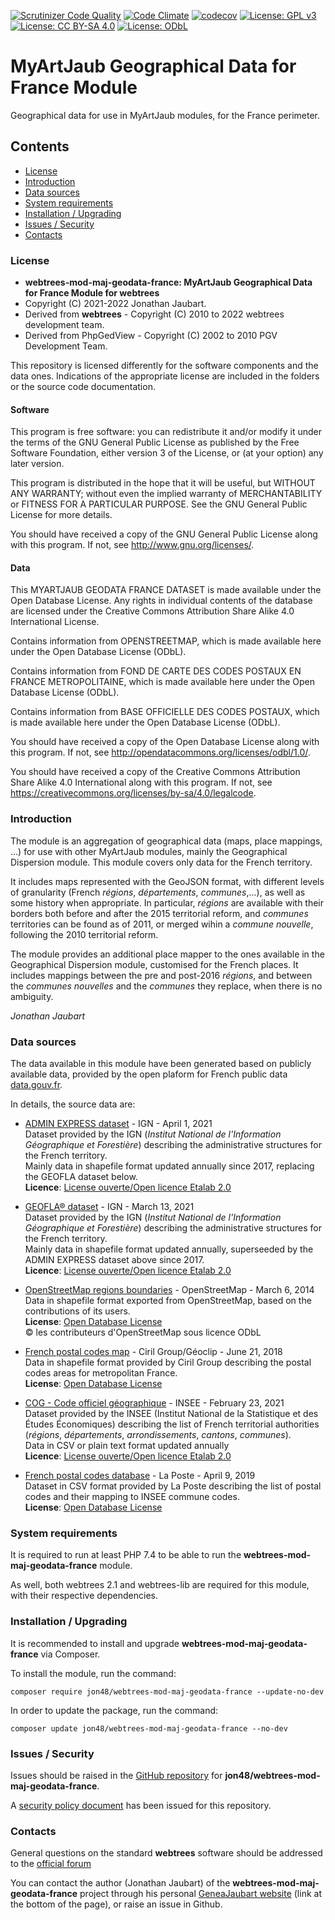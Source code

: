 [![Scrutinizer Code Quality](https://scrutinizer-ci.com/g/jon48/webtrees-mod-maj-geodata-france/badges/quality-score.png?b=main)](https://scrutinizer-ci.com/g/jon48/webtrees-mod-maj-geodata-france/?branch=main)
[![Code Climate](https://codeclimate.com/github/jon48/webtrees-mod-maj-geodata-france/badges/gpa.svg)](https://codeclimate.com/github/jon48/webtrees-mod-maj-geodata-france)
[![codecov](https://codecov.io/gh/jon48/webtrees-mod-maj-geodata-france/branch/main/graph/badge.svg?token=B65SXNYIWI)](https://codecov.io/gh/jon48/webtrees-mod-maj-geodata-france)
[![License: GPL v3](https://img.shields.io/badge/License-GPL%20v3-blue.svg)](http://www.gnu.org/licenses/gpl-3.0)
[![License: CC BY-SA 4.0](https://img.shields.io/badge/License-CC%20BY--SA%204.0-lightgrey.svg)](http://creativecommons.org/licenses/by-sa/4.0/)
[![License: ODbL](https://img.shields.io/badge/License-ODbL-brightgreen.svg)](https://opendatacommons.org/licenses/odbl/)

# MyArtJaub Geographical Data for France Module
Geographical data for use in MyArtJaub modules, for the France perimeter.

## Contents

* [License](#license)
* [Introduction](#introduction)
* [Data sources](#data-sources)
* [System requirements](#system-requirements)
* [Installation / Upgrading](#installation--upgrading)
* [Issues / Security](#issues--security)
* [Contacts](#contacts)

### License

* **webtrees-mod-maj-geodata-france: MyArtJaub Geographical Data for France Module for webtrees**
* Copyright (C) 2021-2022 Jonathan Jaubart.
* Derived from **webtrees** - Copyright (C) 2010 to 2022  webtrees development team.
* Derived from PhpGedView - Copyright (C) 2002 to 2010  PGV Development Team.

This repository is licensed differently for the software components and the data ones. Indications of the appropriate 
license are included in the folders or the source code documentation.

#### Software

This program is free software: you can redistribute it and/or modify
it under the terms of the GNU General Public License as published by
the Free Software Foundation, either version 3 of the License, or
(at your option) any later version.

This program is distributed in the hope that it will be useful,
but WITHOUT ANY WARRANTY; without even the implied warranty of
MERCHANTABILITY or FITNESS FOR A PARTICULAR PURPOSE. See the
GNU General Public License for more details.

You should have received a copy of the GNU General Public License
along with this program. If not, see <http://www.gnu.org/licenses/>.

#### Data

This MYARTJAUB GEODATA FRANCE DATASET is made available under the Open Database License.
Any rights in individual contents of the database are licensed under the Creative Commons Attribution Share Alike 4.0
International License.

Contains information from OPENSTREETMAP, which is made available here under the Open Database License (ODbL).

Contains information from FOND DE CARTE DES CODES POSTAUX EN FRANCE METROPOLITAINE, which is made available here
under the Open Database License (ODbL). 

Contains information from BASE OFFICIELLE DES CODES POSTAUX, which is made available here
under the Open Database License (ODbL). 

You should have received a copy of the Open Database License
along with this program. If not, see <http://opendatacommons.org/licenses/odbl/1.0/>.

You should have received a copy of the Creative Commons Attribution Share Alike 4.0
International along with this program. If not, see <https://creativecommons.org/licenses/by-sa/4.0/legalcode>.

### Introduction

The module is an aggregation of geographical data (maps, place mappings, ...) for use with other MyArtJaub modules,
mainly the Geographical Dispersion module. This module covers only data for the French territory.

It includes maps represented with the GeoJSON format, with different levels of granularity (French *régions*,
*départements*, *communes*,...), as well as some history when appropriate.
In particular, *régions* are available with their borders both before and after the 2015 territorial reform, and
*communes* territories can be found as of 2011, or merged wihin a *commune nouvelle*, following the 2010 territorial
reform.

The module provides an additional place mapper to the ones available in the Geographical Dispersion module,
customised for the French places. It includes mappings between the pre and post-2016 *régions*, and between the 
*communes nouvelles* and the *communes* they replace, when there is no ambiguity.

*Jonathan Jaubart*

### Data sources

The data available in this module have been generated based on publicly available data, provided by the open plaform
for French public data [data.gouv.fr](https://www.data.gouv.fr/).

In details, the source data are:

- [ADMIN EXPRESS dataset](https://www.data.gouv.fr/en/datasets/admin-express/) - IGN - April 1, 2021  
Dataset provided by the IGN (*Institut National de l'Information Géographique et Forestière*) describing the
administrative structures for the French territory.  
Mainly data in shapefile format updated annually since 2017, replacing the GEOFLA dataset below.  
**Licence**: [License ouverte/Open licence Etalab 2.0](https://www.etalab.gouv.fr/licence-ouverte-open-licence)


- [GEOFLA® dataset](https://geoservices.ign.fr/documentation/diffusion/telechargement-donnees-libres.html#geofla) - IGN - March 13, 2021  
Dataset provided by the IGN (*Institut National de l'Information Géographique et Forestière*) describing the
administrative structures for the French territory.  
Mainly data in shapefile format updated annually, superseeded by the ADMIN EXPRESS dataset above since 2017.  
**Licence**: [License ouverte/Open licence Etalab 2.0](https://www.etalab.gouv.fr/licence-ouverte-open-licence)


- [OpenStreetMap regions boundaries](https://www.data.gouv.fr/en/datasets/contours-des-regions-francaises-sur-openstreetmap/) - OpenStreetMap - March 6, 2014  
Data in shapefile format exported  from OpenStreetMap, based on the contributions of its users.  
**License**: [Open Database License](http://opendatacommons.org/licenses/odbl/1.0/)  
© les contributeurs d'OpenStreetMap sous licence ODbL


- [French postal codes map](https://www.data.gouv.fr/fr/datasets/fond-de-carte-des-codes-postaux/) - Ciril Group/Géoclip - June 21, 2018  
Data in shapefile format provided by Ciril Group describing the postal codes areas for metropolitan France.  
**License**: [Open Database License](http://opendatacommons.org/licenses/odbl/1.0/)  


- [COG - Code officiel géographique](https://www.insee.fr/fr/information/2560452) - INSEE - February 23, 2021  
Dataset provided by the INSEE (Institut National de la Statistique et des Études Économiques) describing the list of 
French territorial authorities (*régions*, *départements*, *arrondissements*, *cantons*, *communes*).  
Data in CSV or plain text format updated annually  
**Licence**: [License ouverte/Open licence Etalab 2.0](https://www.etalab.gouv.fr/licence-ouverte-open-licence)


- [French postal codes database](https://www.data.gouv.fr/en/datasets/base-officielle-des-codes-postaux/) - La Poste - April 9, 2019  
Dataset in CSV format provided by La Poste describing the list of postal codes and their mapping to INSEE commune codes.  
**License**: [Open Database License](http://opendatacommons.org/licenses/odbl/1.0/)  

### System requirements

It is required to run at least PHP 7.4 to be able to run the **webtrees-mod-maj-geodata-france** module.

As well, both webtrees 2.1 and webtrees-lib are required for this module, with their respective dependencies.

### Installation / Upgrading

It is recommended to install and upgrade **webtrees-mod-maj-geodata-france** via Composer.

To install the module, run the command:

```shell
composer require jon48/webtrees-mod-maj-geodata-france --update-no-dev
```
	
In order to update the package, run the command:

```shell
composer update jon48/webtrees-mod-maj-geodata-france --no-dev
```

### Issues / Security

Issues should be raised in the [GitHub repository](https://github.com/jon48/webtrees-mod-translationtool/issues) for **jon48/webtrees-mod-maj-geodata-france**.

A [security policy document](SECURITY.md) has been issued for this repository.

### Contacts

General questions on the standard **webtrees** software should be addressed to the
[official forum](http://www.webtrees.net/index.php/forum)

You can contact the author (Jonathan Jaubart) of the **webtrees-mod-maj-geodata-france** project 
through his personal [GeneaJaubart website](http://genea.jaubart.com/wt/) (link at the bottom of the page), 
or raise an issue in Github.

